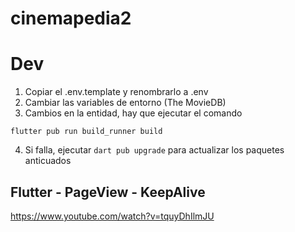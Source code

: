 # cinemapedia2

# Dev

1. Copiar el .env.template y renombrarlo a .env
2. Cambiar las variables de entorno (The MovieDB)
3. Cambios en la entidad, hay que ejecutar el comando

```
flutter pub run build_runner build
```

4. Si falla, ejecutar `dart pub upgrade` para actualizar los paquetes anticuados

## Flutter - PageView - KeepAlive

https://www.youtube.com/watch?v=tquyDhIlmJU
